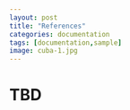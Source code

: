 ```yaml
---
layout: post
title: "References"
categories: documentation
tags: [documentation,sample]
image: cuba-1.jpg
---
```


# TBD